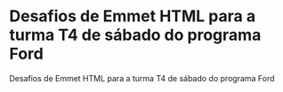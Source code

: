 # Desafios de Emmet HTML para a turma T4 de sábado do programa Ford <Enter>
Desafios de Emmet HTML para a turma T4 de sábado do programa Ford <Enter>
